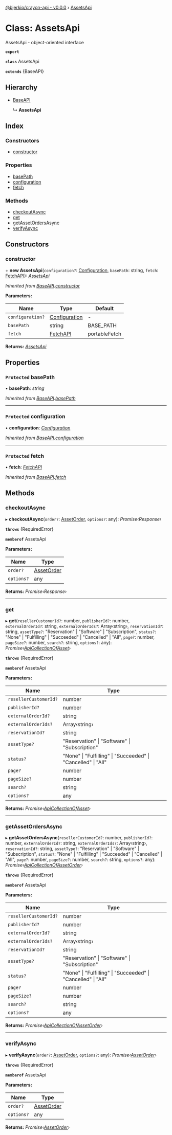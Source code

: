 [@bjerkio/crayon-api - v0.0.0](../README.md) › [AssetsApi](assetsapi.md)

# Class: AssetsApi

AssetsApi - object-oriented interface

**`export`** 

**`class`** AssetsApi

**`extends`** {BaseAPI}

## Hierarchy

* [BaseAPI](baseapi.md)

  ↳ **AssetsApi**

## Index

### Constructors

* [constructor](assetsapi.md#constructor)

### Properties

* [basePath](assetsapi.md#protected-basepath)
* [configuration](assetsapi.md#protected-configuration)
* [fetch](assetsapi.md#protected-fetch)

### Methods

* [checkoutAsync](assetsapi.md#checkoutasync)
* [get](assetsapi.md#get)
* [getAssetOrdersAsync](assetsapi.md#getassetordersasync)
* [verifyAsync](assetsapi.md#verifyasync)

## Constructors

###  constructor

\+ **new AssetsApi**(`configuration?`: [Configuration](configuration.md), `basePath`: string, `fetch`: [FetchAPI](../interfaces/fetchapi.md)): *[AssetsApi](assetsapi.md)*

*Inherited from [BaseAPI](baseapi.md).[constructor](baseapi.md#constructor)*

**Parameters:**

Name | Type | Default |
------ | ------ | ------ |
`configuration?` | [Configuration](configuration.md) | - |
`basePath` | string |  BASE_PATH |
`fetch` | [FetchAPI](../interfaces/fetchapi.md) |  portableFetch |

**Returns:** *[AssetsApi](assetsapi.md)*

## Properties

### `Protected` basePath

• **basePath**: *string*

*Inherited from [BaseAPI](baseapi.md).[basePath](baseapi.md#protected-basepath)*

___

### `Protected` configuration

• **configuration**: *[Configuration](configuration.md)*

*Inherited from [BaseAPI](baseapi.md).[configuration](baseapi.md#protected-configuration)*

___

### `Protected` fetch

• **fetch**: *[FetchAPI](../interfaces/fetchapi.md)*

*Inherited from [BaseAPI](baseapi.md).[fetch](baseapi.md#protected-fetch)*

## Methods

###  checkoutAsync

▸ **checkoutAsync**(`order?`: [AssetOrder](../interfaces/assetorder.md), `options?`: any): *Promise‹Response›*

**`throws`** {RequiredError}

**`memberof`** AssetsApi

**Parameters:**

Name | Type |
------ | ------ |
`order?` | [AssetOrder](../interfaces/assetorder.md) |
`options?` | any |

**Returns:** *Promise‹Response›*

___

###  get

▸ **get**(`resellerCustomerId?`: number, `publisherId?`: number, `externalOrderId?`: string, `externalOrderIds?`: Array‹string›, `reservationId?`: string, `assetType?`: "Reservation" | "Software" | "Subscription", `status?`: "None" | "Fulfilling" | "Succeeded" | "Cancelled" | "All", `page?`: number, `pageSize?`: number, `search?`: string, `options?`: any): *Promise‹[ApiCollectionOfAsset](../interfaces/apicollectionofasset.md)›*

**`throws`** {RequiredError}

**`memberof`** AssetsApi

**Parameters:**

Name | Type |
------ | ------ |
`resellerCustomerId?` | number |
`publisherId?` | number |
`externalOrderId?` | string |
`externalOrderIds?` | Array‹string› |
`reservationId?` | string |
`assetType?` | "Reservation" &#124; "Software" &#124; "Subscription" |
`status?` | "None" &#124; "Fulfilling" &#124; "Succeeded" &#124; "Cancelled" &#124; "All" |
`page?` | number |
`pageSize?` | number |
`search?` | string |
`options?` | any |

**Returns:** *Promise‹[ApiCollectionOfAsset](../interfaces/apicollectionofasset.md)›*

___

###  getAssetOrdersAsync

▸ **getAssetOrdersAsync**(`resellerCustomerId?`: number, `publisherId?`: number, `externalOrderId?`: string, `externalOrderIds?`: Array‹string›, `reservationId?`: string, `assetType?`: "Reservation" | "Software" | "Subscription", `status?`: "None" | "Fulfilling" | "Succeeded" | "Cancelled" | "All", `page?`: number, `pageSize?`: number, `search?`: string, `options?`: any): *Promise‹[ApiCollectionOfAssetOrder](../interfaces/apicollectionofassetorder.md)›*

**`throws`** {RequiredError}

**`memberof`** AssetsApi

**Parameters:**

Name | Type |
------ | ------ |
`resellerCustomerId?` | number |
`publisherId?` | number |
`externalOrderId?` | string |
`externalOrderIds?` | Array‹string› |
`reservationId?` | string |
`assetType?` | "Reservation" &#124; "Software" &#124; "Subscription" |
`status?` | "None" &#124; "Fulfilling" &#124; "Succeeded" &#124; "Cancelled" &#124; "All" |
`page?` | number |
`pageSize?` | number |
`search?` | string |
`options?` | any |

**Returns:** *Promise‹[ApiCollectionOfAssetOrder](../interfaces/apicollectionofassetorder.md)›*

___

###  verifyAsync

▸ **verifyAsync**(`order?`: [AssetOrder](../interfaces/assetorder.md), `options?`: any): *Promise‹[AssetOrder](../interfaces/assetorder.md)›*

**`throws`** {RequiredError}

**`memberof`** AssetsApi

**Parameters:**

Name | Type |
------ | ------ |
`order?` | [AssetOrder](../interfaces/assetorder.md) |
`options?` | any |

**Returns:** *Promise‹[AssetOrder](../interfaces/assetorder.md)›*
